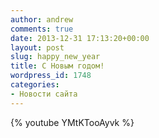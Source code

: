 ```yaml
---
author: andrew
comments: true
date: 2013-12-31 17:13:20+00:00
layout: post
slug: happy_new_year
title: C Новым годом!
wordpress_id: 1748
categories:
- Новости сайта
---
```


{% youtube YMtKTooAyvk %}
